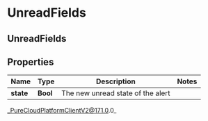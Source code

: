 # UnreadFields

## UnreadFields

## Properties

|Name | Type | Description | Notes|
|------------ | ------------- | ------------- | -------------|
| **state** | **Bool** | The new unread state of the alert | |



_PureCloudPlatformClientV2@171.0.0_
